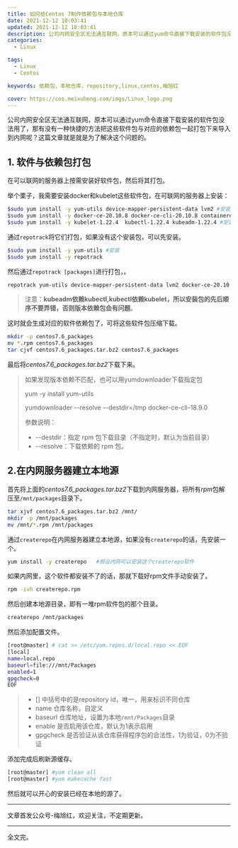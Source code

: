```yaml
---
title: 如何给Centos 7制作依赖包与本地仓库
date: 2021-12-12 10:03:41
updated: 2021-12-12 10:03:41
description: 公司内网安全区无法通互联网，原本可以通过yum命令直接下载安装的软件包没法用了，那有没有一种快捷的方法把这些软件包与对应的依赖包一起打包下来导入到内网呢？这篇文章就是就是为了解决这个问题的。。
categories: 
  - Linux

tags: 
  - Linux
  - Centos

keywords: 依赖包，本地仓库，repository,linux,centos,梅旭红

cover: https://cos.meixuhong.com/imgs/Linux_logo.png
---
```


公司内网安全区无法通互联网，原本可以通过yum命令直接下载安装的软件包没法用了，那有没有一种快捷的方法把这些软件包与对应的依赖包一起打包下来导入到内网呢？这篇文章就是就是为了解决这个问题的。

## 1. 软件与依赖包打包

在可以联网的服务器上按需安装好软件包，然后将其打包。

举个栗子，我需要安装docker和kubelet这些软件包，在可联网的服务器上安装：

```bash
$sudo yum install -y yum-utils device-mapper-persistent-data lvm2 #安装依赖包
$sudo yum install -y docker-ce-20.10.8 docker-ce-cli-20.10.8 containerd.io #安装docker包
$sudo yum install -y kubelet-1.22.4  kubectl-1.22.4 kubeadm-1.22.4 #安装kubelet，kubectl，kubeadm包与对应的依赖包
```

通过`repotrack`将它们打包，如果没有这个安装包，可以先安装。

```bash
$sudo yum install -y yum-utils #安装
$sudo yum install -y repotrack
```

然后通过`repotrack [packages]`进行打包，。

```bash
repotrack yum-utils device-mapper-persistent-data lvm2 docker-ce-20.10.8 docker-ce-cli-20.10.8 containerd.io kubelet-1.22.4  kubectl-1.22.4 kubeadm-1.22.4
```

> 注意：**kubeadm依赖kubectl,kubectl依赖kubelet，所以安装包的先后顺序不要弄错，否则版本依赖包会有问题**。

这时就会生成对应的软件依赖包了，可将这些软件包压缩下载。

```bash
mkdir -p centos7.6_packages
mv *.rpm centos7.6_packages
tar cjvf centos7.6_packages.tar.bz2 centos7.6_packages
```

最后将*centos7.6_packages.tar.bz2*下载下来。



> 如果发现版本依赖不匹配，也可以用yumdownloader下载指定包
>
> yum -y install yum-utils
>
> yumdownloader --resolve --destdir=/tmp docker-ce-cli-18.9.0
>
> 参数说明：
>
> - --destdir：指定 rpm 包下载目录（不指定时，默认为当前目录）
> - --resolve：下载依赖的 rpm 包。

## 2.在内网服务器建立本地源

首先将上面的*centos7.6_packages.tar.bz2*下载到内网服务器，将所有*rpm*包解压至`/mnt/packages`目录下。

```bash
tar xjvf centos7.6_packages.tar.bz2 /mnt/
mkdir -p /mnt/packages
mv /mnt/*.rpm /mnt/packages
```

通过`createrepo`在内网服务器建立本地源，如果没有`createrepo`的话，先安装一个。

```bash
yum install -y createrepo   #假设内网可以安装这个createrepo软件
```

如果内网里，这个软件都安装不了的话，那就下载好rpm文件手动安装了。

```bash
rpm -ivh createrepo.rpm
```

然后创建本地源目录，即有一堆rpm软件包的那个目录。

```bash
createrepo /mnt/packages
```

然后添加配置文件。

```bash
[root@master] # cat >> /etc/yum.repos.d/local.repo << EOF
[local]
name=local.repo
baseurl=file:///mnt/Packages
enabled=1
gpgcheck=0
EOF
```

> - [] 中括号中的是repository id，唯一，用来标识不同仓库
> - name 仓库名称，自定义
> - baseurl 仓库地址，设置为本地`/mnt/Packages`目录
> - enable 是否启用该仓库，默认为1表示启用
> - gpgcheck 是否验证从该仓库获得程序包的合法性，1为验证，0为不验证

添加完成后刷新源缓存。

```bash
[root@master] #yum clean all
[root@master] #yum makecache fast
```

然后就可以开心的安装已经在本地的源了。

-----

文章首发公众号-梅旭红，欢迎关注，不定期更新。

--------

全文完。
